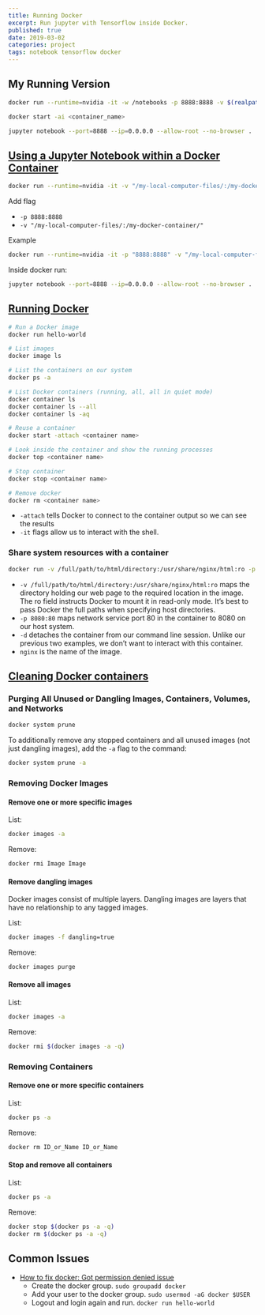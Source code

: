 ```yaml
---
title: Running Docker
excerpt: Run jupyter with Tensorflow inside Docker.
published: true
date: 2019-03-02
categories: project
tags: notebook tensorflow docker
---
```


## My Running Version
``` bash
docker run --runtime=nvidia -it -w /notebooks -p 8888:8888 -v $(realpath ~/project/):/notebooks -e HOST_PERMS="$(id -u):$(id -g)"     tensorflow/tensorflow:nightly-devel-gpu-py3 bash

docker start -ai <container_name>

jupyter notebook --port=8888 --ip=0.0.0.0 --allow-root --no-browser .
```

## [Using a Jupyter Notebook within a Docker Container](https://devtalk.nvidia.com/default/topic/1032202/docker-and-nvidia-docker/using-a-jupyter-notebook-within-a-docker-container/)
``` bash
docker run --runtime=nvidia -it -v "/my-local-computer-files/:/my-docker-container/" my-nvidia-container
```

Add flag
- `-p 8888:8888`
- `-v "/my-local-computer-files/:/my-docker-container/"`

Example
``` bash
docker run --runtime=nvidia -it -p "8888:8888" -v "/my-local-computer-files/:/my-docker-container/" my-nvidia-container
```

Inside docker run:
``` bash
jupyter notebook --port=8888 --ip=0.0.0.0 --allow-root --no-browser .
```

## [Running Docker](https://stackify.com/docker-tutorial/)
``` bash
# Run a Docker image
docker run hello-world

# List images
docker image ls

# List the containers on our system
docker ps -a

# List Docker containers (running, all, all in quiet mode)
docker container ls
docker container ls --all
docker container ls -aq

# Reuse a container
docker start -attach <container name>

# Look inside the container and show the running processes
docker top <container name>

# Stop container
docker stop <container name>

# Remove docker
docker rm <container name>

```
- `-attach` tells Docker to connect to the container output so we can see the results
- `-it` flags allow us to interact with the shell.

### Share system resources with a container
``` bash
docker run -v /full/path/to/html/directory:/usr/share/nginx/html:ro -p 8080:80 -d nginx
```
- `-v /full/path/to/html/directory:/usr/share/nginx/html:ro` maps the directory holding our web page to the required location in the image. The ro field instructs Docker to mount it in read-only mode. It’s best to pass Docker the full paths when specifying host directories.
- `-p 8080:80` maps network service port 80 in the container to 8080 on our host system.
- `-d` detaches the container from our command line session. Unlike our previous two examples, we don’t want to interact with this container.
- `nginx` is the name of the image.

## [Cleaning Docker containers](https://www.digitalocean.com/community/tutorials/how-to-remove-docker-images-containers-and-volumes)

### Purging All Unused or Dangling Images, Containers, Volumes, and Networks
``` bash
docker system prune
```

To additionally remove any stopped containers and all unused images (not just dangling images), add the `-a` flag to the command:
``` bash
docker system prune -a
```

### Removing Docker Images
#### Remove one or more specific images
List:
``` bash
docker images -a
```

Remove:
``` bash
docker rmi Image Image
```

#### Remove dangling images
Docker images consist of multiple layers. Dangling images are layers that have no relationship to any tagged images.

List:
``` bash
docker images -f dangling=true
```

Remove:
``` bash
docker images purge
```

#### Remove all images
List:
``` bash
docker images -a
```

Remove:
``` bash
docker rmi $(docker images -a -q)
```

### Removing Containers
#### Remove one or more specific containers
List:
``` bash
docker ps -a
```

Remove:
``` bash
docker rm ID_or_Name ID_or_Name
```

#### Stop and remove all containers
List:
``` bash
docker ps -a
```

Remove:
``` bash
docker stop $(docker ps -a -q)
docker rm $(docker ps -a -q)
```

## Common Issues
- [How to fix docker: Got permission denied issue](https://stackoverflow.com/questions/48957195/how-to-fix-docker-got-permission-denied-issue)
    - Create the docker group.
    ```sudo groupadd docker```
    - Add your user to the docker group.
    ```sudo usermod -aG docker $USER```
    - Logout and login again and run.
    ```docker run hello-world```

